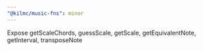```yaml
---
"@kilmc/music-fns": minor
---
```


Expose getScaleChords, guessScale, getScale, getEquivalentNote, getInterval, transposeNote
